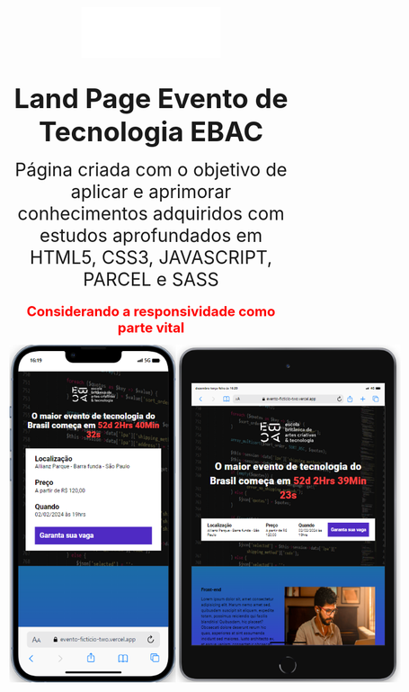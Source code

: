 <div align="center">
    <img src="./src/images/ebac_logo.svg">
</div>


<h1 align="center"><font size="8">Land Page Evento de Tecnologia EBAC</font></h1>
<p align="center"><font size="6">Página criada com o objetivo de aplicar e aprimorar conhecimentos adquiridos com estudos 
aprofundados em HTML5, CSS3, JAVASCRIPT, PARCEL e SASS</font></p>

<h3 align="center" style="color:red;"><font size="5">Considerando a responsividade como parte vital</font></h3>

<div style="display: flex; justify-content: space-evenly;">
    <img  src="./src/images/resp.mobile.png" width="400px" height="600px">
    <img  src="./src/images/resp.tablet.png" width="400px" height="600px">
</div>
